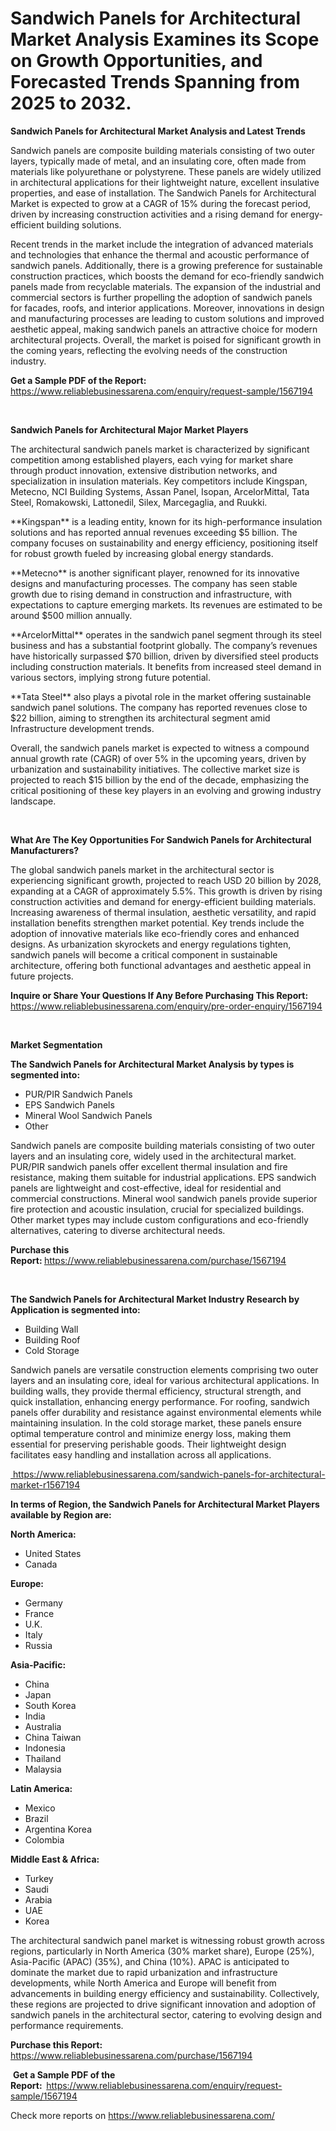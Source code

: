 <p><h1>Sandwich Panels for Architectural Market Analysis Examines its Scope on Growth Opportunities, and Forecasted Trends Spanning from 2025 to 2032.</h1></p><p><strong>Sandwich Panels for Architectural Market Analysis and Latest Trends</strong></p>
<p><p>Sandwich panels are composite building materials consisting of two outer layers, typically made of metal, and an insulating core, often made from materials like polyurethane or polystyrene. These panels are widely utilized in architectural applications for their lightweight nature, excellent insulative properties, and ease of installation. The Sandwich Panels for Architectural Market is expected to grow at a CAGR of 15% during the forecast period, driven by increasing construction activities and a rising demand for energy-efficient building solutions.</p><p>Recent trends in the market include the integration of advanced materials and technologies that enhance the thermal and acoustic performance of sandwich panels. Additionally, there is a growing preference for sustainable construction practices, which boosts the demand for eco-friendly sandwich panels made from recyclable materials. The expansion of the industrial and commercial sectors is further propelling the adoption of sandwich panels for facades, roofs, and interior applications. Moreover, innovations in design and manufacturing processes are leading to custom solutions and improved aesthetic appeal, making sandwich panels an attractive choice for modern architectural projects. Overall, the market is poised for significant growth in the coming years, reflecting the evolving needs of the construction industry.</p></p>
<p><strong>Get a Sample PDF of the Report:&nbsp;</strong> <a href="https://www.reliablebusinessarena.com/enquiry/request-sample/1567194?utm_campaign=2206&utm_medium=2&utm_source=Github&utm_content=ia&utm_term=22032025&utm_id=sandwich-panels-for-architectural">https://www.reliablebusinessarena.com/enquiry/request-sample/1567194</a></p>
<p>&nbsp;</p>
<p><strong>Sandwich Panels for Architectural Major Market Players</strong></p>
<p><p>The architectural sandwich panels market is characterized by significant competition among established players, each vying for market share through product innovation, extensive distribution networks, and specialization in insulation materials. Key competitors include Kingspan, Metecno, NCI Building Systems, Assan Panel, Isopan, ArcelorMittal, Tata Steel, Romakowski, Lattonedil, Silex, Marcegaglia, and Ruukki.</p><p>**Kingspan** is a leading entity, known for its high-performance insulation solutions and has reported annual revenues exceeding $5 billion. The company focuses on sustainability and energy efficiency, positioning itself for robust growth fueled by increasing global energy standards.</p><p>**Metecno** is another significant player, renowned for its innovative designs and manufacturing processes. The company has seen stable growth due to rising demand in construction and infrastructure, with expectations to capture emerging markets. Its revenues are estimated to be around $500 million annually.</p><p>**ArcelorMittal** operates in the sandwich panel segment through its steel business and has a substantial footprint globally. The company’s revenues have historically surpassed $70 billion, driven by diversified steel products including construction materials. It benefits from increased steel demand in various sectors, implying strong future potential.</p><p>**Tata Steel** also plays a pivotal role in the market offering sustainable sandwich panel solutions. The company has reported revenues close to $22 billion, aiming to strengthen its architectural segment amid Infrastructure development trends.</p><p>Overall, the sandwich panels market is expected to witness a compound annual growth rate (CAGR) of over 5% in the upcoming years, driven by urbanization and sustainability initiatives. The collective market size is projected to reach $15 billion by the end of the decade, emphasizing the critical positioning of these key players in an evolving and growing industry landscape.</p></p>
<p>&nbsp;</p>
<p><strong>What Are The Key Opportunities For Sandwich Panels for Architectural Manufacturers?</strong></p>
<p><p>The global sandwich panels market in the architectural sector is experiencing significant growth, projected to reach USD 20 billion by 2028, expanding at a CAGR of approximately 5.5%. This growth is driven by rising construction activities and demand for energy-efficient building materials. Increasing awareness of thermal insulation, aesthetic versatility, and rapid installation benefits strengthen market potential. Key trends include the adoption of innovative materials like eco-friendly cores and enhanced designs. As urbanization skyrockets and energy regulations tighten, sandwich panels will become a critical component in sustainable architecture, offering both functional advantages and aesthetic appeal in future projects.</p></p>
<p><strong>Inquire or Share Your Questions If Any Before Purchasing This Report:</strong> <a href="https://www.reliablebusinessarena.com/enquiry/pre-order-enquiry/1567194?utm_campaign=2206&utm_medium=2&utm_source=Github&utm_content=ia&utm_term=22032025&utm_id=sandwich-panels-for-architectural">https://www.reliablebusinessarena.com/enquiry/pre-order-enquiry/1567194</a></p>
<p>&nbsp;</p>
<p><strong>Market Segmentation</strong></p>
<p><strong>The Sandwich Panels for Architectural Market Analysis by types is segmented into:</strong></p>
<p><ul><li>PUR/PIR Sandwich Panels</li><li>EPS Sandwich Panels</li><li>Mineral Wool Sandwich Panels</li><li>Other</li></ul></p>
<p><p>Sandwich panels are composite building materials consisting of two outer layers and an insulating core, widely used in the architectural market. PUR/PIR sandwich panels offer excellent thermal insulation and fire resistance, making them suitable for industrial applications. EPS sandwich panels are lightweight and cost-effective, ideal for residential and commercial constructions. Mineral wool sandwich panels provide superior fire protection and acoustic insulation, crucial for specialized buildings. Other market types may include custom configurations and eco-friendly alternatives, catering to diverse architectural needs.</p></p>
<p><strong>Purchase this Report:&nbsp;</strong><a href="https://www.reliablebusinessarena.com/purchase/1567194?utm_campaign=2206&utm_medium=2&utm_source=Github&utm_content=ia&utm_term=22032025&utm_id=sandwich-panels-for-architectural">https://www.reliablebusinessarena.com/purchase/1567194</a></p>
<p>&nbsp;</p>
<p><strong>The Sandwich Panels for Architectural Market Industry Research by Application is segmented into:</strong></p>
<p><ul><li>Building Wall</li><li>Building Roof</li><li>Cold Storage</li></ul></p>
<p><p>Sandwich panels are versatile construction elements comprising two outer layers and an insulating core, ideal for various architectural applications. In building walls, they provide thermal efficiency, structural strength, and quick installation, enhancing energy performance. For roofing, sandwich panels offer durability and resistance against environmental elements while maintaining insulation. In the cold storage market, these panels ensure optimal temperature control and minimize energy loss, making them essential for preserving perishable goods. Their lightweight design facilitates easy handling and installation across all applications.</p></p>
<p><a href="https://www.reliablebusinessarena.com/sandwich-panels-for-architectural-market-r1567194?utm_campaign=2206&utm_medium=2&utm_source=Github&utm_content=ia&utm_term=22032025&utm_id=sandwich-panels-for-architectural">&nbsp;https://www.reliablebusinessarena.com/sandwich-panels-for-architectural-market-r1567194</a></p>
<p><strong>In terms of Region, the Sandwich Panels for Architectural Market Players available by Region are:</strong></p>
<p>
    <p> <strong> North America: </strong>
        <ul>
            <li>United States</li>
            <li>Canada</li>
        </ul>
        </p> 
    <p> <strong> Europe: </strong>
        <ul>
            <li>Germany</li>
            <li>France</li>
            <li>U.K.</li>
            <li>Italy</li>
            <li>Russia</li>
        </ul>
        </p> 
    <p> <strong> Asia-Pacific: </strong>
        <ul>
            <li>China</li>
            <li>Japan</li>
            <li>South Korea</li>
            <li>India</li>
            <li>Australia</li>
            <li>China Taiwan</li>
            <li>Indonesia</li>
            <li>Thailand</li>
            <li>Malaysia</li>
        </ul>
        </p> 
    <p> <strong> Latin America: </strong>
        <ul>
            <li>Mexico</li>
            <li>Brazil</li>
            <li>Argentina Korea</li>
            <li>Colombia</li>
        </ul>
        </p> 
    <p> <strong> Middle East & Africa: </strong>
        <ul>
            <li>Turkey</li>
            <li>Saudi</li>
            <li>Arabia</li>
            <li>UAE</li>
            <li>Korea</li>
        </ul>
    </p>
    </p>
<p><p>The architectural sandwich panel market is witnessing robust growth across regions, particularly in North America (30% market share), Europe (25%), Asia-Pacific (APAC) (35%), and China (10%). APAC is anticipated to dominate the market due to rapid urbanization and infrastructure developments, while North America and Europe will benefit from advancements in building energy efficiency and sustainability. Collectively, these regions are projected to drive significant innovation and adoption of sandwich panels in the architectural sector, catering to evolving design and performance requirements.</p></p>
<p><strong>Purchase this Report: </strong><a href="https://www.reliablebusinessarena.com/purchase/1567194?utm_campaign=2206&utm_medium=2&utm_source=Github&utm_content=ia&utm_term=22032025&utm_id=sandwich-panels-for-architectural">https://www.reliablebusinessarena.com/purchase/1567194</a></p>
<p>&nbsp;<strong>Get a Sample PDF of the Report:&nbsp;&nbsp;</strong><a href="https://www.reliablebusinessarena.com/enquiry/request-sample/1567194?utm_campaign=2206&utm_medium=2&utm_source=Github&utm_content=ia&utm_term=22032025&utm_id=sandwich-panels-for-architectural">https://www.reliablebusinessarena.com/enquiry/request-sample/1567194</a></p>
<p><strong></strong></p>
<p>Check more reports on <a href="https://www.reliablebusinessarena.com/?utm_campaign=2206&utm_medium=2&utm_source=Github&utm_content=ia&utm_term=22032025&utm_id=sandwich-panels-for-architectural">https://www.reliablebusinessarena.com/</a></p>